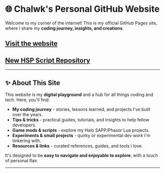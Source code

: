 # 🌐 Chalwk's Personal GitHub Website

Welcome to my corner of the internet! This is my official GitHub Pages site, where I share my **coding journey, insights, and creations**.

## [Visit the website](https://chalwk.github.io./)
## [New HSP Script Repository](https://chalwk.github.io/website/hsp-repo/main.html)

---

## ✨ About This Site

This website is my **digital playground** and a hub for all things coding and tech. Here, you'll find:

- **My coding journey** - stories, lessons learned, and projects I've built over the years.
- **Tips & tricks** - practical guides, tutorials, and insights to help fellow developers.
- **Game mods & scripts** - explore my Halo SAPP/Phasor Lua projects.
- **Experiments & small projects** - quirky or experimental dev work I'm tinkering with.
- **Resources & links** - curated references, guides, and tools I love.

It's designed to be **easy to navigate and enjoyable to explore**, with a touch of personal flair.

---